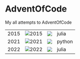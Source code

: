 # AdventOfCode

My all attempts to AdventOfCode

|      |                                                               |                                                       |        |
| :--: | ------------------------------------------------------------- | ----------------------------------------------------- | ------ |
| 2015 | ![2015](https://img.shields.io/badge/2015%20completed-6-red) | ![](https://img.shields.io/badge/2015%20⭐-0-yellow) | julia  |
| 2021 | ![2021](https://img.shields.io/badge/2021%20completed-0-red) | ![](https://img.shields.io/badge/2021%20⭐-0-yellow) | python |
| 2022 | ![2022](https://img.shields.io/badge/2022%20completed-0-red) | ![](https://img.shields.io/badge/2022%20⭐-0-yellow) | julia  |
